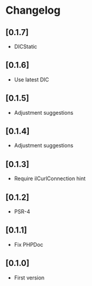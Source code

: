 # Changelog

## [0.1.7]
- DICStatic

## [0.1.6]
- Use latest DIC

## [0.1.5]
- Adjustment suggestions

## [0.1.4]
- Adjustment suggestions

## [0.1.3]
- Require ilCurlConnection hint

## [0.1.2]
- PSR-4

## [0.1.1]
- Fix PHPDoc

## [0.1.0]
- First version

